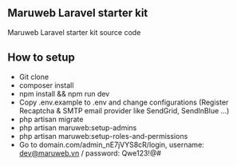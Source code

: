 ## Maruweb Laravel starter kit

Maruweb Laravel starter kit source code

## How to setup

- Git clone
- composer install
- npm install && npm run dev
- Copy .env.example to .env and change configurations (Register Recaptcha & SMTP email provider like SendGrid, SendInBlue ...)
- php artisan migrate
- php artisan maruweb:setup-admins
- php artisan maruweb:setup-roles-and-permissions
- Go to domain.com/admin_nE7jVYS8cR/login, username: dev@maruweb.vn / password: Qwe123!@#